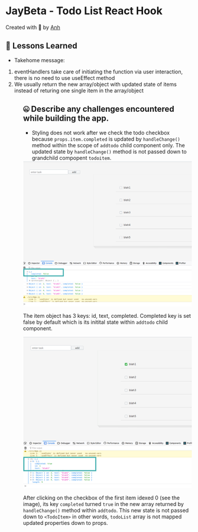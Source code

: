 # JayBeta - Todo List React Hook
Created with :blue_heart: by <a href="https://www.linkedin.com/in/anh-nguyen2/">Anh</a>  

## 📘 Lessons Learned
* Takehome message: 
<ol>
<li>eventHandlers take care of initiating the function via user interaction, there is no need to use useEffect method</li>
<li>We usually return the new array/object with updated state of items instead of returing one single item in the array/object</li>
<ol>

## 🤐 Describe any challenges encountered while building the app.
* Styling does not work after we check the todo checkbox because <code>props.item.completed</code> is updated by <code>handleChange()</code> method within the scope of <code>addtodo</code> child component only. The updated state by <code>handleChange()</code> method is not passed down to grandchild compopent <code>todoitem</code>.

<img src="https://github.com/albertanguyen/todolist-reacthook.github.io/blob/master/public/parentState.png" width="500" />

The item object has 3 keys: id, text, completed. Completed key is set false by default which is its initital state within <code>addtodo</code> child component.

<img src="https://github.com/albertanguyen/todolist-reacthook.github.io/blob/master/public/childState.png" width="500" />

After clicking on the checkbox of the first item idexed 0 (see the image), its key <code>completed</code> turned <code>true</code> in the new array returned by <code>handleChange()</code> method within <code>addtodo</code>. This new state is not passed down to <code>&lt;TodoItem&gt;</code> in other words, <code>todoList</code> array is not mapped updated properties down to props.
